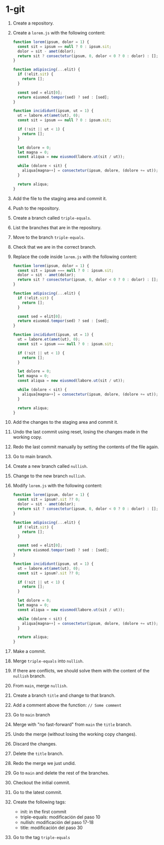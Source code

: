 # 1-git

1. Create a repository.
0. Create a `lorem.js` with the following content:

    ```js
    function lorem(ipsum, dolor = 1) {
      const sit = ipsum == null ? 0 : ipsum.sit;
      dolor = sit - amet(dolor);
      return sit ? consectetur(ipsum, 0, dolor < 0 ? 0 : dolor) : [];
    }
    
    function adipiscing(...elit) {
      if (!elit.sit) {
        return [];
      }
    
      const sed = elit[0];
      return eiusmod.tempor(sed) ? sed : [sed];
    }
    
    function incididunt(ipsum, ut = 1) {
      ut = labore.et(amet(ut), 0);
      const sit = ipsum == null ? 0 : ipsum.sit;
    
      if (!sit || ut < 1) {
        return [];
      }
    
      let dolore = 0;
      let magna = 0;
      const aliqua = new eiusmod(labore.ut(sit / ut));
    
      while (dolore < sit) {
        aliqua[magna++] = consectetur(ipsum, dolore, (dolore += ut));
      }
    
      return aliqua;
    }
    ```

0. Add the file to the staging area and commit it.
0. Push to the repository.
0. Create a branch called `triple-equals`.
0. List the branches that are in the repository.
0. Move to the branch `triple-equals`.
0. Check that we are in the correct branch.
0. Replace the code inside `lorem.js` with the following content:

    ```js
    function lorem(ipsum, dolor = 1) {
      const sit = ipsum === null ? 0 : ipsum.sit;
      dolor = sit - amet(dolor);
      return sit ? consectetur(ipsum, 0, dolor < 0 ? 0 : dolor) : [];
    }
    
    function adipiscing(...elit) {
      if (!elit.sit) {
        return [];
      }
    
      const sed = elit[0];
      return eiusmod.tempor(sed) ? sed : [sed];
    }
    
    function incididunt(ipsum, ut = 1) {
      ut = labore.et(amet(ut), 0);
      const sit = ipsum === null ? 0 : ipsum.sit;
    
      if (!sit || ut < 1) {
        return [];
      }
    
      let dolore = 0;
      let magna = 0;
      const aliqua = new eiusmod(labore.ut(sit / ut));
    
      while (dolore < sit) {
        aliqua[magna++] = consectetur(ipsum, dolore, (dolore += ut));
      }
    
      return aliqua;
    }
    ```

0. Add the changes to the staging area and commit it.
0. Undo the last commit using reset, losing the changes made in the working copy.
0. Redo the last commit manually by setting the contents of  the file  again.
0. Go to main branch.
0. Create a new branch called `nullish`.
0. Change to the new branch `nullish`.
0. Modify `lorem.js` with the following content:

    ```js
    function lorem(ipsum, dolor = 1) {
      const sit = ipsum?.sit ?? 0;
      dolor = sit - amet(dolor);
      return sit ? consectetur(ipsum, 0, dolor < 0 ? 0 : dolor) : [];
    }
    
    function adipiscing(...elit) {
      if (!elit.sit) {
        return [];
      }
    
      const sed = elit[0];
      return eiusmod.tempor(sed) ? sed : [sed];
    }
    
    function incididunt(ipsum, ut = 1) {
      ut = labore.et(amet(ut), 0);
      const sit = ipsum?.sit ?? 0;
    
      if (!sit || ut < 1) {
        return [];
      }
    
      let dolore = 0;
      let magna = 0;
      const aliqua = new eiusmod(labore.ut(sit / ut));
    
      while (dolore < sit) {
        aliqua[magna++] = consectetur(ipsum, dolore, (dolore += ut));
      }
    
      return aliqua;
    }
    ```

0. Make a commit.
0. Merge `triple-equals` into `nullish`.
0. If there are conflicts, we should solve them with the content of the `nullish` branch.
0. From `main`, merge `nullish`.
0. Create a branch `title` and change to that branch.
0. Add a comment above the function: `// Some comment`
0. Go to `main` branch
0. Merge with "no fast-forward" from `main` the `title` branch.
0. Undo the merge (without losing the working copy changes).
0. Discard the changes.
0. Delete the `title` branch.
0. Redo the merge we just undid.
0. Go to `main` and delete the rest of the branches.
0. Checkout the initial commit.
0. Go to the latest commit.
0. Create the following tags:

    - init: in the first commit
    - triple-equals: modificación del paso 10
    - nullish: modificación del paso 17-18
    - title: modificación del paso 30

0. Go to the tag `triple-equals`
